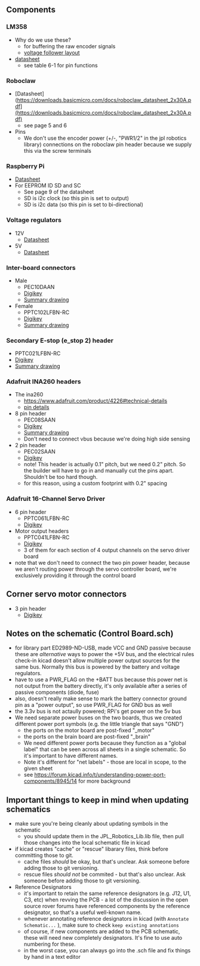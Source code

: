 ## Components

### LM358

- Why do we use these?
    - for buffering the raw encoder signals
    - [voltage follower layout](https://www.allaboutcircuits.com/video-tutorials/op-amp-applications-voltage-follower)
- [datasheet](https://www.ti.com/lit/ds/symlink/lm358.pdf?ts=1619014149430&ref_url=https%253A%252F%252Fwww.ti.com%252Fproduct%252FLM358)
    - see table 6-1 for pin functions

### Roboclaw

- [Datasheet](https://downloads.basicmicro.com/docs/roboclaw_datasheet_2x30A.pdf](https://downloads.basicmicro.com/docs/roboclaw_datasheet_2x30A.pdf)
    - see page 5 and 6
- Pins
    - We don't use the encoder power (+/-, "PWR1/2" in the jpl robotics library) connections on the roboclaw pin header because we supply this via the screw terminals
    
### Raspberry Pi

- [Datasheet](https://www.raspberrypi.org/documentation/hardware/raspberrypi/bcm2711/rpi_DATA_2711_1p0_preliminary.pdf)
- For EEPROM ID SD and SC
    - See page 9 of the datasheet
    - SD is i2c clock (so this pin is set to output)
    - SD is i2c data (so this pin is set to bi-directional)

### Voltage regulators

- 12V
    - [Datasheet](https://www.pololu.com/product/2855)
- 5V
    - [Datasheet](https://www.pololu.com/product/2851)

### Inter-board connectors

- Male
    - PEC10DAAN
    - [Digikey](https://www.digikey.com/en/products/detail/PEC10DAAN/S2012E-10-ND/860601?utm_campaign=buynow&utm_medium=aggregator&curr=usd&utm_source=octopart)
    - [Summary drawing](https://drawings-pdf.s3.amazonaws.com/C10419.pdf)
- Female
    - PPTC102LFBN-RC
    - [Digikey](https://www.digikey.com/en/products/detail/PPTC102LFBN-RC/S7078-ND/810216?utm_campaign=buynow&utm_medium=aggregator&curr=usd&utm_source=octopart)
    - [Summary drawing](https://drawings-pdf.s3.amazonaws.com/10492.pdf)

### Secondary E-stop (e_stop 2) header

- PPTC021LFBN-RC
- [Digikey](https://www.digikey.com/en/products/detail/PPTC021LFBN-RC/S7000-ND/810142?utm_campaign=buynow&utm_medium=aggregator&curr=usd&utm_source=octopart)
- [Summary drawing](https://drawings-pdf.s3.amazonaws.com/10492.pdf)

### Adafruit INA260 headers

- The ina260 
    - https://www.adafruit.com/product/4226#technical-details
    - [pin details](https://learn.adafruit.com/assets/77678)
- 8 pin header
    - PEC08SAAN
    - [Digikey](https://www.digikey.com/en/products/detail/PEC08SAAN/S1012E-08-ND/859161?utm_campaign=buynow&utm_medium=aggregator&curr=usd&utm_source=octopart)
    - [Summary drawing](https://drawings-pdf.s3.amazonaws.com/C10436.pdf)
    - Don't need to connect vbus because we're doing high side sensing
- 2 pin header
    - PEC02SAAN
    - [Digikey](https://www.digikey.com/en/products/detail/sullins-connector-solutions/PEC02SAAN/859155?s=N4IgTCBcDaIAoFEDCAGMBlAgpgciAugL5A)
    - note! This header is actually 0.1" pitch, but we need 0.2" pitch. So the builder will have to go in and manually cut the pins apart. Shouldn't be too hard though.
    - for this reason, using a custom footprint with 0.2" spacing

### Adafruit 16-Channel Servo Driver

- 6 pin header
    - PPTC061LFBN-RC
    - [Digikey](https://www.digikey.com/en/products/detail/sullins-connector-solutions/PPTC061LFBN-RC/810145?s=N4IgTCBcDaIApwCoGEAMA2AjAGQGICEA5AWgCVkQBdAXyA)
- Motor output headers
    - PPTC041LFBN-RC
    - [Digikey](https://www.digikey.com/en/products/detail/PPTC041LFBN-RC/S7002-ND/810144?utm_campaign=buynow&utm_medium=aggregator&curr=usd&utm_source=octopart)
    - 3 of them for each section of 4 output channels on the servo driver board
- note that we don't need to connect the two pin power header, because we aren't routing power through the servo controller board, we're exclusively providing it through the control board

## Corner servo motor connectors

- 3 pin header
    - [Digikey](https://www.digikey.com/en/products/detail/PPTC031LFBN-RC/S7001-ND/810143?utm_campaign=buynow&utm_medium=aggregator&curr=usd&utm_source=octopart)

## Notes on the schematic (Control Board.sch)
    
- for library part ED2989-ND-USB, made VCC and GND passive because these are _alternative_ ways to power the +5V bus, and the electrical rules check-in kicad doesn't allow multiple power output sources for the same bus. Normally this bus is powered by the battery and voltage regulators.
- have to use a PWR_FLAG on the +BATT bus because this power net is not output from the battery directly, it's only available after a series of passive components (diode, fuse)
- also, doesn't really make sense to mark the battery connector ground pin as a "power output", so use PWR_FLAG for GND bus as well
- the 3.3v bus is not actaully powered; RPi's get power on the 5v bus
- We need separate power buses on the two boards, thus we created different power port symbols (e.g. the little triangle that says "GND")
    - the ports on the motor board are post-fixed "\_motor"
    - the ports on the brain board are post-fixed "\_brain"
    - We need different power ports because they function as a "global label" that can be seen across all sheets in a single schematic. So it's important to have different names. 
    - Note it's different for "net labels" - those are local in scope, to the given sheet
    - see https://forum.kicad.info/t/understanding-power-port-components/8945/14 for more background

## Important things to keep in mind when updating schematics

- make sure you're being cleanly about updating symbols in the schematic
    - you should update them in the JPL_Robotics_Lib.lib file, then pull those changes into the local schematic file in kicad
- if kicad creates "cache" or "rescue" libarary files, think before committing those to git. 
    - cache files _should_ be okay, but that's unclear. Ask someone before adding those to git versioning.
    - rescue files _should not_ be commited - but that's also unclear. Ask someone before adding those to git versioning.
- Reference Designators
    - it's important to retain the same reference designators (e.g. J12, U1, C3, etc) when revving the PCB - a lot of the discussion in the open source rover forums have referenced components by the reference designator, so that's a useful well-known name.
    - whenever annotating reference designators in kicad (with `Annotate Schematic...` ), make sure to check `keep existing annotations`
    - of course, if new components are added to the PCB schematic, these will need new completely designators. It's fine to use auto numbering for these.
    - in the worst case, you can always go into the .sch file and fix things by hand in a text editor

